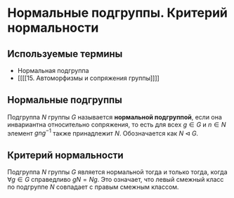 # Нормальные подгруппы. Критерий нормальности

## Используемые термины
- Нормальная подгруппа
- [[[[15. Автоморфизмы и сопряжения группы]]]]

## Нормальные подгруппы

Подгруппа $N$ группы $G$ называется **нормальной подгруппой**, если она инвариантна относительно сопряжения, то есть для всех $g \in G$ и $n \in N$ элемент $gng^{-1}$ также принадлежит $N$. Обозначается как $N \triangleleft G$.

## Критерий нормальности

Подгруппа $N$ группы $G$ является нормальной тогда и только тогда, когда $\forall g \in G$ справедливо $gN = Ng$. Это означает, что левый смежный класс по подгруппе $N$ совпадает с правым смежным классом.
